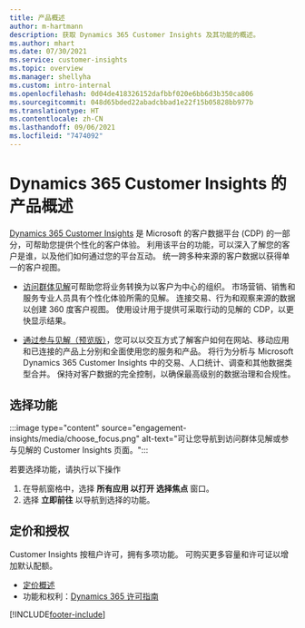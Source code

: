 ```yaml
---
title: 产品概述
author: m-hartmann
description: 获取 Dynamics 365 Customer Insights 及其功能的概述。
ms.author: mhart
ms.date: 07/30/2021
ms.service: customer-insights
ms.topic: overview
ms.manager: shellyha
ms.custom: intro-internal
ms.openlocfilehash: 0d04de418326152dafbbf020e6bb6d3b350ca806
ms.sourcegitcommit: 048d65bded22abadcbbad1e22f15b05828bb977b
ms.translationtype: HT
ms.contentlocale: zh-CN
ms.lasthandoff: 09/06/2021
ms.locfileid: "7474092"
---
```

# <a name="product-overview-for-dynamics-365-customer-insights"></a>Dynamics 365 Customer Insights 的产品概述

[Dynamics 365 Customer Insights](https://dynamics.microsoft.com/ai/customer-insights/) 是 Microsoft 的客户数据平台 (CDP) 的一部分，可帮助您提供个性化的客户体验。 利用该平台的功能，可以深入了解您的客户是谁，以及他们如何通过您的平台互动。 统一跨多种来源的客户数据以获得单一的客户视图。


- [访问群体见解](audience-insights/overview.md)可帮助您将业务转换为以客户为中心的组织。 市场营销、销售和服务专业人员具有个性化体验所需的见解。 连接交易、行为和观察来源的数据以创建 360 度客户视图。 使用设计用于提供可采取行动的见解的 CDP，以更快显示结果。 

- [通过参与见解（预览版）](engagement-insights/index.yml)，您可以以交互方式了解客户如何在网站、移动应用和已连接的产品上分别和全面使用您的服务和产品。 将行为分析与 Microsoft Dynamics 365 Customer Insights 中的交易、人口统计、调查和其他数据类型合并。 保持对客户数据的完全控制，以确保最高级别的数据治理和合规性。
 
## <a name="choose-a-capability"></a>选择功能

:::image type="content" source="engagement-insights/media/choose_focus.png" alt-text="可让您导航到访问群体见解或参与见解的 Customer Insights 页面。":::

若要选择功能，请执行以下操作

1. 在导航窗格中，选择 **所有应用 **以打开** 选择焦点** 窗口。
1. 选择 **立即前往** 以导航到选择的功能。

## <a name="pricing-and-licensing"></a>定价和授权

Customer Insights 按租户许可，拥有多项功能。 可购买更多容量和许可证以增加默认配额。 
- [定价概述](https://dynamics.microsoft.com/ai/customer-insights/pricing/)
- 功能和权利：[Dynamics 365 许可指南](https://go.microsoft.com/fwlink/?LinkId=866544)

[!INCLUDE[footer-include](includes/footer-banner.md)]